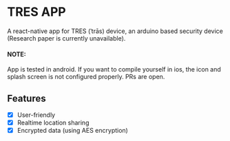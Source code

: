 # TRES APP

A react-native app for TRES (ˈtrās) device, an arduino based security device (Research paper is currently unavailable).


#### NOTE:
App is tested in android. If you want to compile yourself in ios, the icon and splash screen is not configured
properly. PRs are open.

## Features

* [x] User-friendly
* [x] Realtime location sharing
* [x] Encrypted data (using AES encryption)
